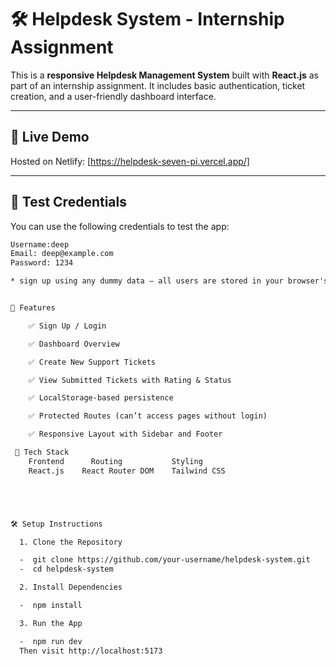 # 🛠️ Helpdesk System - Internship Assignment

This is a **responsive Helpdesk Management System** built with **React.js** as part of an internship assignment. It includes basic authentication, ticket creation, and a user-friendly dashboard interface.

---

## 🔗 Live Demo

Hosted on Netlify: [https://helpdesk-seven-pi.vercel.app/]

---

## 🧪 Test Credentials

You can use the following credentials to test the app:

```txt
Username:deep
Email: deep@example.com
Password: 1234

* sign up using any dummy data — all users are stored in your browser's localStorage


🚀 Features

    ✅ Sign Up / Login

    ✅ Dashboard Overview

    ✅ Create New Support Tickets

    ✅ View Submitted Tickets with Rating & Status

    ✅ LocalStorage-based persistence

    ✅ Protected Routes (can’t access pages without login)

    ✅ Responsive Layout with Sidebar and Footer

 🧱 Tech Stack
    Frontend	  Routing           Styling
    React.js	React Router DOM	Tailwind CSS





🛠️ Setup Instructions

  1. Clone the Repository

  -  git clone https://github.com/your-username/helpdesk-system.git
  -  cd helpdesk-system

  2. Install Dependencies

  -  npm install

  3. Run the App

  -  npm run dev
  Then visit http://localhost:5173
